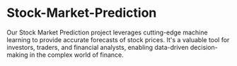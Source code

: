 # Stock-Market-Prediction
Our Stock Market Prediction project leverages cutting-edge machine learning to provide accurate forecasts of stock prices. It's a valuable tool for investors, traders, and financial analysts, enabling data-driven decision-making in the complex world of finance.
